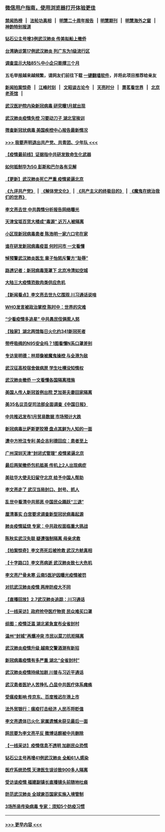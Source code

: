 ### [微信用户指南，使用浏览器打开体验更佳](https://github.com/gfw-breaker/banned-news1/blob/master/indexes/wechat-guide.md?t=0)
#### [禁闻热榜](热点新闻.md?t=0)  &nbsp;&nbsp;|&nbsp;&nbsp; [法轮功真相](https://github.com/gfw-breaker/truth/blob/master/README.md?t=0) &nbsp;&nbsp;|&nbsp;&nbsp; [明慧二十周年报告](https://github.com/gfw-breaker/mh-reports/blob/master/README.md?t=0) &nbsp;&nbsp;|&nbsp;&nbsp;[明慧期刊](https://github.com/gfw-breaker/mh-qikan) &nbsp;&nbsp;|&nbsp;&nbsp; [明慧海外之窗](https://github.com/gfw-breaker/mh-news/blob/master/README.md?t=0) &nbsp;&nbsp;|&nbsp;&nbsp; [神韵特别报道](https://github.com/gfw-breaker/mh-news/blob/master/shenyun.md?t=0)
#### [钻石公主号增3例武汉肺炎 传美拟船上撤侨](../pages/nsc413/n11853240.md?t=02081333) 
#### [台湾确诊第17例武汉肺炎 列广东为1级流行区](../pages/nsc413/n11853182.md?t=02081333) 
#### [调查显示大陆85%中小企只能撑三个月](../pages/nsc413/n11853086.md?t=02081333) 
#### 五毛举报越来越频繁，请网友们前往下载 [一键翻墙软件](https://github.com/gfw-breaker/ssr-accounts)，并将此项目推荐给亲友
#### [新闻拍案惊奇](https://github.com/gfw-breaker/banned-news1/blob/master/pages/link4.md) &nbsp;&nbsp;|&nbsp;&nbsp; [江峰时刻](https://github.com/gfw-breaker/banned-news1/blob/master/pages/link4.md) &nbsp;&nbsp;|&nbsp;&nbsp; [文昭谈古论今](https://github.com/gfw-breaker/banned-news1/blob/master/pages/link4.md) &nbsp;&nbsp;|&nbsp;&nbsp; [天亮时分](https://github.com/gfw-breaker/banned-news1/blob/master/pages/link4.md) &nbsp;&nbsp;|&nbsp;&nbsp; [萧茗看世界](https://github.com/gfw-breaker/banned-news1/blob/master/pages/link4.md) &nbsp;&nbsp;|&nbsp;&nbsp; [北京老茶馆](https://github.com/gfw-breaker/banned-news1/blob/master/pages/link4.md) &nbsp;&nbsp;|&nbsp;&nbsp; 
#### [武汉医护院内染新冠病毒 研究曝1月就出现](../pages/nsc413/n11852928.md?t=02081333) 
#### [武汉肺炎疫情失控 习要动刀子 湖北官挨训](../pages/nsc413/n11851103.md?t=02081333) 
#### [筛查新冠状病毒 美国疾控中心报告最新情况](../pages/nsc413/n11853070.md?t=02081333) 
#### [>>> 我要声明退出共产党、共青团、少年队 <<<](https://github.com/begood0513/goodnews/blob/master/quit/letter.md) 
#### [【疫情最前线】证据指中共研发致命生化武器](../pages/nsc413/n11853087.md?t=02081333) 
#### [如何抵制华为5G 彭斯和巴尔各有见解](../pages/nsc413/n11852535.md?t=02081333) 
#### [【更新】武汉肺炎死亡严重 疫情紧逼北京](../pages/nsc413/n11801312.md?t=02081333) 
#### [《九评共产党》](https://github.com/begood0513/9ping.md/blob/master/README.md) &nbsp;|&nbsp; [《解体党文化》](../../../../jtdwh.md/blob/master/README.md)  &nbsp;|&nbsp; [《共产主义的终极目的》](../../../../gczydzjmd.md/blob/master/README.md) &nbsp;|&nbsp; [《魔鬼在统治我们的世界》](../../../../mgztzwmdsj.md/blob/master/README.md) 
#### [李文亮去世 中共舆情分析报告网络曝光](../pages/nsc413/n11852868.md?t=02081333) 
#### [天津宝坻百货大楼成“毒源” 近万人被隔离](../pages/nsc413/n11852839.md?t=02081333) 
#### [小区现新冠病毒患者 陈浩明一家六口宅在家](../pages/nsc413/n11852799.md?t=02081333) 
#### [谁在研发新冠病毒疫苗 何时问市 一文看懂](../pages/nsc413/n11852840.md?t=02081333) 
#### [悼预警武汉肺炎医生 章子怡怒斥警方“耻辱”](../pages/nsc413/n11852148.md?t=02081333) 
#### [路透记者：新冠病毒笼罩下 北京冷清如空城](../pages/nsc413/n11852835.md?t=02081333) 
#### [大陆三大疫情恐致肉类供应危机](../pages/nsc413/n11852769.md?t=02081333) 
#### [【新闻看点】李文亮去世九亿围观 川习通话说啥](../pages/nsc413/n11852360.md?t=02081333) 
#### [WHO发言被政治掌控 陈时中：世界的灾难](../pages/nsc413/n11851740.md?t=02081333) 
#### [“少看疫情多追星” 中共愚民伎俩惹人怒](../pages/nsc413/n11852499.md?t=02081333) 
#### [【独家】湖北两馆每日火化约341新冠死者](../pages/nsc413/n11845444.md?t=02081333) 
#### [带呼吸阀的N95安全吗？1图看懂N系口罩差别](../pages/nsc413/n11846752.md?t=02081333) 
#### [专访吴明德：林郑像被魔鬼操控 与全港为敌](../pages/nsc413/n11852734.md?t=02081333) 
#### [武汉征高校宿舍做病房 学生吐槽没知情权](../pages/nsc413/n11852555.md?t=02081333) 
#### [武汉肺炎撤侨 一文看懂各国隔离措施](../pages/nsc413/n11844216.md?t=02081333) 
#### [美国人传人新冠首例出院 芝加哥夫妻回家隔离](../pages/nsc413/n11852452.md?t=02081333) 
#### [美35名议员促司法部全面调查《中国日报》](../pages/nsc413/n11852435.md?t=02081333) 
#### [中共推迟发布1月贸易数据 市场预计大跌](../pages/nsc413/n11852380.md?t=02081333) 
#### [新冠病毒比萨斯更狡猾 盘点其鲜为人知的一面](../pages/nsc413/n11851114.md?t=02081333) 
#### [遭中方抢注专利 美企吉利德回应：患者至上](../pages/nsc413/n11852037.md?t=02081333) 
#### [广州深圳天津“封闭式管理” 疫情紧逼北京](../pages/nsc413/n11852246.md?t=02081333) 
#### [最后两架撤侨包机抵美 传机上2人出现病症](../pages/nsc413/n11852173.md?t=02081333) 
#### [美驻华大使夫妇留守北京 给予中国人帮助](../pages/nsc413/n11852165.md?t=02081333) 
#### [李文亮走了 武汉当局封口、封号、抓人](../pages/nsc413/n11852108.md?t=02081333) 
#### [乱世中看清中共邪恶 中国民众踊跃“三退”](../pages/nsc413/n11835515.md?t=02081333) 
#### [厘清事实 白宫要求调查新型冠状病毒起源](../pages/nsc413/n11852106.md?t=02081333) 
#### [肺炎疫情延烧 专家：中共政权面临重大挑战](../pages/nsc413/n11851884.md?t=02081333) 
#### [陈秋实武汉失联 疑遭强制隔离 母亲求救](../pages/nsc413/n11851944.md?t=02081333) 
#### [【拍案惊奇】李文亮死后被抢救 武汉方舱真相](../pages/nsc413/n11851958.md?t=02081333) 
#### [【十字路口】李文亮病逝 武汉肺炎致七大危机](../pages/nsc413/n11850690.md?t=02081333) 
#### [李文亮尸骨未寒 云南5医护因曝光疫情被罚](../pages/nsc413/n11851761.md?t=02081333) 
#### [对抗武汉肺炎疫情 两岸防疫大不同](../pages/nsc413/n11846318.md?t=02081333) 
#### [【直播回放】2.7武汉肺炎追踪：川习通话](../pages/nsc413/n11851802.md?t=02081333) 
#### [【一线采访】政府抢夺医疗物资 民众难买口罩](../pages/nsc413/n11851017.md?t=02081333) 
#### [组图：疫情泛滥 湖北紧急宣布全省封村](../pages/nsc413/n11851563.md?t=02081333) 
#### [温州“封城”再爆冲突 市民以菜刀抗拒隔离](../pages/nsc413/n11851538.md?t=02081333) 
#### [武汉肺炎疫情升级 越南交警酒测有新招](../pages/nsc413/n11851632.md?t=02081333) 
#### [新冠病毒疫情有多严重 湖北“全省封村”](../pages/nsc413/n11851296.md?t=02081333) 
#### [武汉肺炎疫情持续加剧 川普与习近平通话](../pages/nsc413/n11851613.md?t=02081333) 
#### [武汉患者医护人苦挣扎 凸显中共医疗体系瘫痪](../pages/nsc413/n11850083.md?t=02081333) 
#### [受瘟疫影响 传京东、百度推迟在港上市](../pages/nsc413/n11851409.md?t=02081333) 
#### [法外贸银行：瘟疫打击经济 人民币将贬值](../pages/nsc413/n11850538.md?t=02081333) 
#### [李文亮遗体已火化 家属遗憾未获见最后一面](../pages/nsc413/n11851128.md?t=02081333) 
#### [网民要为李文亮平反 微博话题被中共删除](../pages/nsc413/n11851177.md?t=02081333) 
#### [【一线采访】疫情信息不透明 加剧民众恐慌](../pages/nsc413/n11850699.md?t=02081333) 
#### [钻石公主号再增41例武汉肺炎 全船61人感染](../pages/nsc413/n11850401.md?t=02081333) 
#### [医疗系统恐慌 天津医生误诊致900多人隔离](../pages/nsc413/n11850609.md?t=02081333) 
#### [受访谈疫情 福建副镇长直播镜头前随地吐痰](../pages/nsc413/n11850758.md?t=02081333) 
#### [防范武汉肺炎 全球逾百国家实施入境管制](../pages/nsc413/n11850557.md?t=02081333) 
#### [3场所易传染病毒 专家：须知5个防疫习惯](../pages/nsc413/n11849662.md?t=02081333) 

----
#### [ >>> 更早内容 <<< ](../indexes/nsc413-earlier.md)

